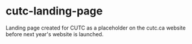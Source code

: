 # cutc-landing-page
Landing page created for CUTC as a placeholder on the cutc.ca website before next year's website is launched.
